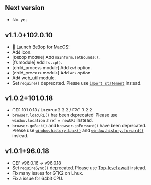 ## Next version

* Not yet

## v1.1.0+102.0.10

* 🚀 Launch BeBop for MacOS!
* Add icon.
* [bebop module] Add `mainform.setBounds()`.
* [fs module] Add `fs.cp()`.
* [child_process module] Add `cwd` option.
* [child_process module] Add `env` option.
* Add web_util module.
* Set `require()` deprecated.
  Please use [`import statement`](https://developer.mozilla.org/en-US/docs/Web/JavaScript/Reference/Statements/import) instead.  

## v1.0.2+101.0.18

* CEF 101.0.18 / Lazarus 2.2.2 / FPC 3.2.2
* `browser.loadURL()` has been deprecated. Please use `window.location.href = newURL` instead.
* `browser.goBack()` and `browser.goForward()` have been deprecated. Please use [`window.history.back()`](https://developer.mozilla.org/en-US/docs/Web/API/History/back) and [`window.history.forward()`](https://developer.mozilla.org/en-US/docs/Web/API/History/forward) instead.

## v1.0.1+96.0.18

* CEF v96.0.16 -> v96.0.18
* Set `requireSync()` deprecated.
  Please use [Top-level await](https://github.com/tc39/proposal-top-level-await) instead.  
* Fix many issues for GTK2 on Linux.
* Fix a issue for 64bit CPU.

